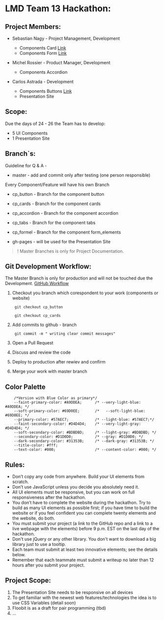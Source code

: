 # LMD Team 13 Hackathon:
## Project Members:
* Sebastian Nagy - Project Management, Development
  - Components Card [Link](https://htmlpreview.github.io/?https://github.com/snagy22000/LMD-UI-Framework/blob/cp_cards/cards/index.html)
  - Components Form [Link](https://htmlpreview.github.io/?https://github.com/snagy22000/LMD-UI-Framework/blob/cp_formel/src/index.html)
    
* Michel Rossier - Product Manager, Development
  - Components Accordion

* Carlos Astrada - Development
  - Components Buttons [Link](https://htmlpreview.github.io/?https://github.com/snagy22000/LMD-UI-Framework/blob/cp_button/button/button.html)
  - Presentation Site

## Scope:
Due the days of 24 - 26 the Team has to develop:

* 5 UI Components
* 1 Presentation Site

## Branch`s:

Guideline for Q & A -

* master - add and commit only after testing (one person responsible)

Every Component/Feature will have his own Branch

* cp_button - Branch for the component button
* cp_cards -  Branch for the component cards
* cp_accordion - Branch for the component accordion
* cp_tabs - Branch for the component tabs
* cp_formel - Branch for the component form_elements

* gh-pages - will be used for the Presentation Site


> ! Master Branches is only for Project Documentation.

## Git Development Workflow:


The Master Branch is only for production and will not be touched due the Development.
[GitHub Workflow](https://guides.github.com/introduction/flow/)

1. Checkout you branch which corespondent to your work (components or website)
    
        git checkout cp_button

        git checkout cp_cards


2. Add commits to github - branch

        git commit -m " writing clear commit messages" 

3. Open a Pull Request  

4. Discuss and review the code

5. Deploy to production after rewiev and confirm              
        
6. Merge your work with master branch

## Color Palette

        /*Version with Blue Color as primary*/
        --faint-primary-color: #A9DDEA;      /* --very-light-blue: #A9DDEA; */
        --soft-primary-color: #69D0EE;       /*   --soft-light-blue: #69D0EE; */
        --primary-color: #57AEC7;            /* --light-blue: #57AEC7;*/
        --faint-secondary-color: #D4D4D4;    /* --very-light-gray: #D4D4D4; */
        --soft-secondary-color: #BDBDBD;     /* --light-gray: #BDBDBD; */
        --secondary-color: #D1D0D0;          /* --gray: #D1D0D0; */
        --dark-secondary-color: #31353B;     /* --dark-gray: #31353B; */
        --title-color: #fff;
        --text-color: #000;                  /* --content-color: #000; */


## Rules:

* Don’t copy any code from anywhere. Build your UI elements from scratch.
* Don’t use JavaScript unless you decide you absolutely need it.
* All UI elements must be responsive, but you can work on full responsiveness after the hackathon.
* You don’t have to complete the website during the hackathon. Try to build as many UI elements as possible first; if you have time to build the website or if you feel confident you can complete twenty elements and the website, do both.
* You must submit your project (a link to the GitHub repo and a link to a live webpage with the elements) before 9 p.m. EST on the last day of the hackathon.
* Don't use jQuery or any other library. You don't want to download a big library just to use a tooltip.
* Each team must submit at least two innovative elements; see the details below.
* Remember that each teammate must submit a writeup no later than 12 hours after you submit your project.

## Project Scope:

1. The Presentation Site needs to be responsive on all devices
2. To get familiar with the newest web features/technologies the idea is to use CSS Variables (detail soon)
3. Floobit is as a draft for pair programming (tbd)
4. ...



